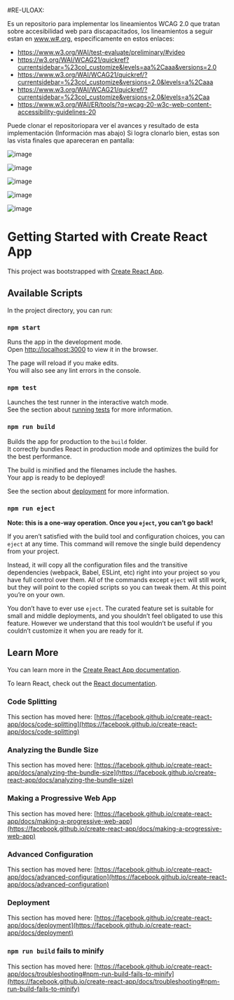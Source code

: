 #RE-ULOAX:

Es un repositorio para implementar los lineamientos WCAG 2.0 que tratan sobre accesibilidad web para discapacitados, los lineamientos a seguir estan en www.w#.org, especificamente en estos enlaces: 

- https://www.w3.org/WAI/test-evaluate/preliminary/#video
- https://w3.org/WAI/WCAG21/quickref?currentsidebar=%23col_customize&levels=aa%2Caaa&versions=2.0
- https://www.w3.org/WAI/WCAG21/quickref/?currentsidebar=%23col_customize&versions=2.0&levels=a%2Caaa
- https://www.w3.org/WAI/WCAG21/quickref/?currentsidebar=%23col_customize&versions=2.0&levels=a%2Caa
- https://www.w3.org/WAI/ER/tools/?q=wcag-20-w3c-web-content-accessibility-guidelines-20	

Puede clonar el repositoriopara ver el avances y resultado de esta implementación (Información mas abajo)
Si logra clonarlo bien, estas son las vista finales que apareceran en pantalla:

![image](https://user-images.githubusercontent.com/39066351/144435553-2405501d-5d3d-4a6f-a042-d1228d738c41.png)

![image](https://user-images.githubusercontent.com/39066351/144435688-fbf6dad3-f3c6-4a07-9da6-61e593784905.png)

![image](https://user-images.githubusercontent.com/39066351/144435767-71c99f4f-0288-41ba-9f0e-327da50b6513.png)

![image](https://user-images.githubusercontent.com/39066351/144435827-136f3990-57e6-412a-bf9e-319f51830cf7.png)

![image](https://user-images.githubusercontent.com/39066351/144435875-87aa2ed5-fecc-4f3b-b7b4-79500a5f40fd.png)


# Getting Started with Create React App

This project was bootstrapped with [Create React App](https://github.com/facebook/create-react-app).

## Available Scripts

In the project directory, you can run:

### `npm start`

Runs the app in the development mode.\
Open [http://localhost:3000](http://localhost:3000) to view it in the browser.

The page will reload if you make edits.\
You will also see any lint errors in the console.

### `npm test`

Launches the test runner in the interactive watch mode.\
See the section about [running tests](https://facebook.github.io/create-react-app/docs/running-tests) for more information.

### `npm run build`

Builds the app for production to the `build` folder.\
It correctly bundles React in production mode and optimizes the build for the best performance.

The build is minified and the filenames include the hashes.\
Your app is ready to be deployed!

See the section about [deployment](https://facebook.github.io/create-react-app/docs/deployment) for more information.

### `npm run eject`

**Note: this is a one-way operation. Once you `eject`, you can’t go back!**

If you aren’t satisfied with the build tool and configuration choices, you can `eject` at any time. This command will remove the single build dependency from your project.

Instead, it will copy all the configuration files and the transitive dependencies (webpack, Babel, ESLint, etc) right into your project so you have full control over them. All of the commands except `eject` will still work, but they will point to the copied scripts so you can tweak them. At this point you’re on your own.

You don’t have to ever use `eject`. The curated feature set is suitable for small and middle deployments, and you shouldn’t feel obligated to use this feature. However we understand that this tool wouldn’t be useful if you couldn’t customize it when you are ready for it.

## Learn More

You can learn more in the [Create React App documentation](https://facebook.github.io/create-react-app/docs/getting-started).

To learn React, check out the [React documentation](https://reactjs.org/).

### Code Splitting

This section has moved here: [https://facebook.github.io/create-react-app/docs/code-splitting](https://facebook.github.io/create-react-app/docs/code-splitting)

### Analyzing the Bundle Size

This section has moved here: [https://facebook.github.io/create-react-app/docs/analyzing-the-bundle-size](https://facebook.github.io/create-react-app/docs/analyzing-the-bundle-size)

### Making a Progressive Web App

This section has moved here: [https://facebook.github.io/create-react-app/docs/making-a-progressive-web-app](https://facebook.github.io/create-react-app/docs/making-a-progressive-web-app)

### Advanced Configuration

This section has moved here: [https://facebook.github.io/create-react-app/docs/advanced-configuration](https://facebook.github.io/create-react-app/docs/advanced-configuration)

### Deployment

This section has moved here: [https://facebook.github.io/create-react-app/docs/deployment](https://facebook.github.io/create-react-app/docs/deployment)

### `npm run build` fails to minify

This section has moved here: [https://facebook.github.io/create-react-app/docs/troubleshooting#npm-run-build-fails-to-minify](https://facebook.github.io/create-react-app/docs/troubleshooting#npm-run-build-fails-to-minify)
